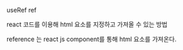 useRef
ref

react 코드를 이용해 html 요소를 지정하고 가져올 수 있는 방법

reference 는 react js component를 통해 html 요소를 가져온다.